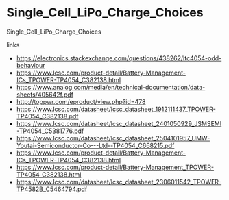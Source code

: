# Single_Cell_LiPo_Charge_Choices
Single_Cell_LiPo_Charge_Choices


links
- https://electronics.stackexchange.com/questions/438262/ltc4054-odd-behaviour
- https://www.lcsc.com/product-detail/Battery-Management-ICs_TPOWER-TP4054_C382138.html
- https://www.analog.com/media/en/technical-documentation/data-sheets/405642f.pdf
- http://toppwr.com/eproduct/view.php?id=478
- https://www.lcsc.com/datasheet/lcsc_datasheet_1912111437_TPOWER-TP4054_C382138.pdf
- https://www.lcsc.com/datasheet/lcsc_datasheet_2401050929_JSMSEMI-TP4054_C5381776.pdf
- https://www.lcsc.com/datasheet/lcsc_datasheet_2504101957_UMW-Youtai-Semiconductor-Co---Ltd--TP4054_C668215.pdf
- https://www.lcsc.com/product-detail/Battery-Management-ICs_TPOWER-TP4054_C382138.html
- https://www.lcsc.com/product-detail/Battery-Management_TPOWER-TP4054_C382138.html
- https://www.lcsc.com/datasheet/lcsc_datasheet_2306011542_TPOWER-TP4582B_C5464794.pdf

